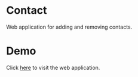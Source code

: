 # Contact
Web application for adding and removing contacts.

# Demo
Click [here](https://tamanchichan.github.io/saved-contact/) to visit the web application.